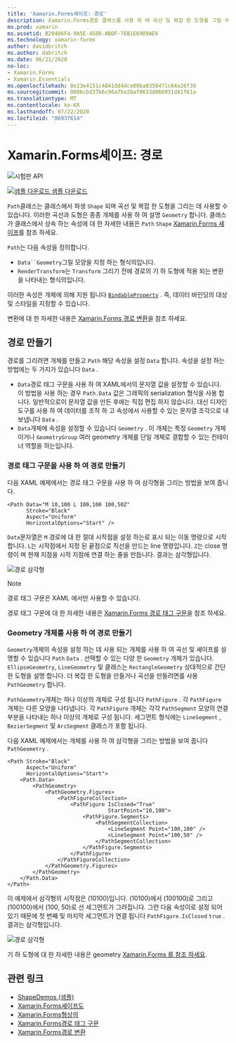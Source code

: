 ```yaml
---
title: 'Xamarin.Forms셰이프: 경로'
description: Xamarin.Forms경로 클래스를 사용 하 여 곡선 및 복잡 한 도형을 그릴 수 있습니다.
ms.prod: xamarin
ms.assetid: B29486F4-9A5E-4588-ABDF-7EB1E69B9AE6
ms.technology: xamarin-forms
author: davidbritch
ms.author: dabritch
ms.date: 06/21/2020
no-loc:
- Xamarin.Forms
- Xamarin.Essentials
ms.openlocfilehash: 8e23e4151c4841dd4dce80ba0358471c64a26f39
ms.sourcegitcommit: 008bcbd37b6c96a7be2baf0633d066931d41f61a
ms.translationtype: MT
ms.contentlocale: ko-KR
ms.lasthandoff: 07/22/2020
ms.locfileid: "86937614"
---
```

# <a name="xamarinforms-shapes-path"></a>Xamarin.Forms셰이프: 경로

![시험판 API](~/media/shared/preview.png "이 API는 현재 시험판임")

[![샘플 다운로드](~/media/shared/download.png) 샘플 다운로드](https://docs.microsoft.com/samples/xamarin/xamarin-forms-samples/userinterface-shapesdemos/)

`Path`클래스는 클래스에서 파생 `Shape` 되며 곡선 및 복잡 한 도형을 그리는 데 사용할 수 있습니다. 이러한 곡선과 도형은 종종 개체를 사용 하 여 설명 `Geometry` 합니다. 클래스가 클래스에서 상속 하는 속성에 대 한 자세한 내용은 `Path` `Shape` [ Xamarin.Forms 셰이프](index.md)를 참조 하세요.

`Path`는 다음 속성을 정의합니다.

- `Data``Geometry`그릴 모양을 지정 하는 형식의입니다.
- `RenderTransform`는 `Transform` 그리기 전에 경로의 기 하 도형에 적용 되는 변환을 나타내는 형식의입니다.

이러한 속성은 개체에 의해 지원 됩니다 [`BindableProperty`](xref:Xamarin.Forms.BindableProperty) . 즉, 데이터 바인딩의 대상 및 스타일을 지정할 수 있습니다.

변환에 대 한 자세한 내용은 [ Xamarin.Forms 경로 변환](path-transforms.md)을 참조 하세요.

## <a name="create-a-path"></a>경로 만들기

경로를 그리려면 개체를 만들고 `Path` 해당 속성을 설정 `Data` 합니다. 속성을 설정 하는 방법에는 두 가지가 있습니다 `Data` .

- `Data`경로 태그 구문을 사용 하 여 XAML에서의 문자열 값을 설정할 수 있습니다. 이 방법을 사용 하는 경우 `Path.Data` 값은 그래픽의 serialization 형식을 사용 합니다. 일반적으로이 문자열 값을 만든 후에는 직접 편집 하지 않습니다. 대신 디자인 도구를 사용 하 여 데이터를 조작 하 고 속성에서 사용할 수 있는 문자열 조각으로 내보냅니다 `Data` .
- `Data`개체에 속성을 설정할 수 있습니다 `Geometry` . 이 개체는 특정 `Geometry` 개체 이거나 `GeometryGroup` 여러 geometry 개체를 단일 개체로 결합할 수 있는 컨테이너 역할을 하는입니다.

### <a name="create-a-path-with-path-markup-syntax"></a>경로 태그 구문을 사용 하 여 경로 만들기

다음 XAML 예제에서는 경로 태그 구문을 사용 하 여 삼각형을 그리는 방법을 보여 줍니다.

```xaml
<Path Data="M 10,100 L 100,100 100,50Z"
      Stroke="Black"
      Aspect="Uniform"
      HorizontalOptions="Start" />
```

`Data`문자열은 `M` 경로에 대 한 절대 시작점을 설정 하는로 표시 되는 이동 명령으로 시작 합니다. `L`는 시작점에서 지정 된 끝점으로 직선을 만드는 line 명령입니다. `Z`는 close 명령이 며 현재 지점을 시작 지점에 연결 하는 줄을 만듭니다. 결과는 삼각형입니다.

![경로 삼각형](path-images/triangle.png "경로 삼각형")

> [!NOTE]
> 경로 태그 구문은 XAML 에서만 사용할 수 있습니다.

경로 태그 구문에 대 한 자세한 내용은 [ Xamarin.Forms 경로 태그 구문](path-markup-syntax.md)을 참조 하세요.

### <a name="create-a-path-with-geometry-objects"></a>Geometry 개체를 사용 하 여 경로 만들기

`Geometry`개체의 속성을 설정 하는 데 사용 되는 개체를 사용 하 여 곡선 및 셰이프를 설명할 수 있습니다 `Path` `Data` . 선택할 수 있는 다양 한 `Geometry` 개체가 있습니다. `EllipseGeometry`, `LineGeometry` 및 클래스는 `RectangleGeometry` 상대적으로 간단한 도형을 설명 합니다. 더 복잡 한 도형을 만들거나 곡선을 만들려면를 사용 `PathGeometry` 합니다.

`PathGeometry`개체는 하나 이상의 개체로 구성 됩니다 `PathFigure` . 각 `PathFigure` 개체는 다른 모양을 나타냅니다. 각 `PathFigure` 개체는 각각 `PathSegment` 모양의 연결 부분을 나타내는 하나 이상의 개체로 구성 됩니다. 세그먼트 형식에는 `LineSegment` , `BezierSegment` 및 `ArcSegment` 클래스가 포함 됩니다.

다음 XAML 예제에서는 개체를 사용 하 여 삼각형을 그리는 방법을 보여 줍니다 `PathGeometry` .

```xaml
<Path Stroke="Black"
      Aspect="Uniform"
      HorizontalOptions="Start">
    <Path.Data>
        <PathGeometry>
            <PathGeometry.Figures>
                <PathFigureCollection>
                    <PathFigure IsClosed="True"
                                StartPoint="10,100">
                        <PathFigure.Segments>
                            <PathSegmentCollection>
                                <LineSegment Point="100,100" />
                                <LineSegment Point="100,50" />
                            </PathSegmentCollection>
                        </PathFigure.Segments>
                    </PathFigure>
                </PathFigureCollection>
            </PathGeometry.Figures>
        </PathGeometry>
    </Path.Data>
</Path>
```

이 예제에서 삼각형의 시작점은 (10100)입니다. (10100)에서 (100100)로 그리고 (100100)에서 (100, 50)로 선 세그먼트가 그려집니다. 그런 다음 속성이로 설정 되어 있기 때문에 첫 번째 및 마지막 세그먼트가 연결 됩니다 `PathFigure.IsClosed` `true` . 결과는 삼각형입니다.

![경로 삼각형](path-images/triangle.png "경로 삼각형")

기 하 도형에 대 한 자세한 내용은 geometry [ Xamarin.Forms 를 참조 하세요](geometries.md).

## <a name="related-links"></a>관련 링크

- [ShapeDemos (샘플)](https://docs.microsoft.com/samples/xamarin/xamarin-forms-samples/userinterface-shapesdemos/)
- [Xamarin.Forms셰이프도](index.md)
- [Xamarin.Forms형상의](geometries.md)
- [Xamarin.Forms경로 태그 구문](path-markup-syntax.md)
- [Xamarin.Forms경로 변환](path-transforms.md)
